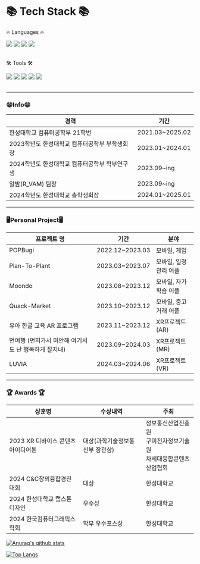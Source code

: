 <div align=Left>
	<h1>📚 Tech Stack 📚</h1>
	<p>🔥 Languages 🔥</p>
</div>
<div align=Left>
    <img src="https://img.shields.io/badge/c++-00599C?style=for-the-badge&logo=c%2B%2B&logoColor=white">
    <img src="https://img.shields.io/badge/c sharp-239120?style=for-the-badge&logo=c sharp&logoColor=white">
    <img src="https://img.shields.io/badge/java-007396?style=for-the-badge&logo=java&logoColor=white">
    <img src="https://img.shields.io/badge/Kotlin-7F52FF?style=for-the-badge&logo=Kotlin&logoColor=white"/>
<br>
  <br>
<div align=Left>
	<p>🛠 Tools 🛠</p>
</div>
 <div align=Left>
<img src="https://img.shields.io/badge/Unity-000000?style=for-the-badge&logo=Unity&logoColor=white">
<img src="https://img.shields.io/badge/3DSMAX-0696D7?style=for-the-badge&logo=Autodesk&logoColor=white">
<img src="https://img.shields.io/badge/Blender-E87D0D?style=for-the-badge&logo=blender&logoColor=white">
<img src="https://img.shields.io/badge/AndroidStudio-3DDC84?style=for-the-badge&logo=AndroidStudio&logoColor=white">
<img src="https://img.shields.io/badge/xcode-147efb?style=for-the-badge&logo=xcode&logoColor=white"/>
</div>
<br>

<div align=Leftr>
<hr>


### 😁Info😁

| 경력                                          | 기간            |
| --------------------------------------------- | --------------- |
| 한성대학교 컴퓨터공학부 21학번                | 2021.03~2025.02 |
| 2023학년도 한성대학교 컴퓨터공학부 부학생회장 | 2023.01~2024.01 |
| 2024학년도 한성대학교 컴퓨터공학부 학부연구생 | 2023.09~ing     |
| 알밤(R_VAM) 팀장                            | 2023.09~ing     |
| 2024학년도 한성대학교 총학생회장 | 2024.01~2025.01 |

<hr>

### 🖥️Personal Project🖥️

| 프로젝트 명                          | 기간             | 분야                       |
| ------------------------------------ | ---------------- | -------------------------- |
| POPBugi  | 2022.12~2023.03 | 모바일, 게임               |
| Plan-To-Plant  | 2023.03~2023.07 | 모바일, 일정관리 어플               |
| Moondo  | 2023.08~2023.12 | 모바일, 자가학습 어플              |
| Quack-Market  | 2023.10~2023.12 | 모바일, 중고거래 어플               |
| 유아 한글 교육 AR 프로그램   | 2023.11~2023.12  | XR프로젝트 (AR)                 |
| 먼여행 (먼저가서 미안해 여기서도 난 행복하게 잘지내)  | 2023.09~2024.03 | XR프로젝트 (MR)               |
| LUVIA | 2024.03~2024.06  | XR프로젝트 (VR) |

<hr>
	
### 🏆 Awards 🏆
| 상훈명                       | 수상내역               | 주최                      |
| ---------------------------- | ---------------------- | ------------------------- |
| 2023 XR 디바이스 콘텐츠 아이디어톤 |대상(과학기술정보통신부 장관상) | 정보통신산업진흥원<br>구미전자정보기술원<br>차세대융합콘텐츠산업협회 |
| 2024 C&C창의융합경진대회     | 대상                   | 한성대학교                |
| 2024 한성대학교 캡스톤디자인     | 우수상                   | 한성대학교                |
| 2024 한국컴퓨터그래픽스학회     | 학부 우수포스상            | 한성대학교                |
</div>

[![Anurag's github stats](https://github-readme-stats.vercel.app/api?username=Moonsu-11&theme=radical&show_icons=true)](https://github.com/anuraghazra/github-readme-stats)

[![Top Langs](https://github-readme-stats.vercel.app/api/top-langs/?username=Moonsu-11&langs_count=8&&theme=radical&show_icons=true)](https://github.com/anuraghazra/github-readme-stats)

<br>
